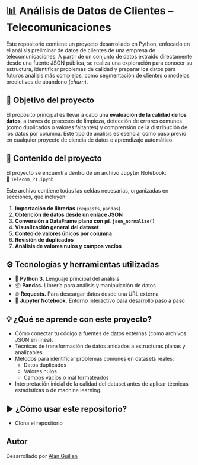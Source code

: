 # 📊 Análisis de Datos de Clientes – Telecomunicaciones

Este repositorio contiene un proyecto desarrollado en Python, enfocado en el análisis preliminar de datos de clientes de una empresa de telecomunicaciones. A partir de un conjunto de datos extraído directamente desde una fuente JSON pública, se realiza una exploración para conocer su estructura, identificar problemas de calidad y preparar los datos para futuros análisis más complejos, como segmentación de clientes o modelos predictivos de abandono (*churn*).

## 🧠 Objetivo del proyecto

El propósito principal es llevar a cabo una **evaluación de la calidad de los datos**, a través de procesos de limpieza, detección de errores comunes (como duplicados o valores faltantes) y comprensión de la distribución de los datos por columna. Este tipo de análisis es esencial como paso previo en cualquier proyecto de ciencia de datos o aprendizaje automático.

## 📂 Contenido del proyecto

El proyecto se encuentra dentro de un archivo Jupyter Notebook:  
📄 `Telecom_P1.ipynb`

Este archivo contiene todas las celdas necesarias, organizadas en secciones, que incluyen:

1. **Importación de librerías** (`requests`, `pandas`)
2. **Obtención de datos desde un enlace JSON**
3. **Conversión a DataFrame plano con `pd.json_normalize()`**
4. **Visualización general del dataset**
5. **Conteo de valores únicos por columna**
6. **Revisión de duplicados**
7. **Análisis de valores nulos y campos vacíos**

## ⚙️ Tecnologías y herramientas utilizadas

- 🐍 **Python 3.** Lenguaje principal del análisis  
- 📦 **Pandas.** Librería para análisis y manipulación de datos  
- 🌐 **Requests.** Para descargar datos desde una URL externa  
- 🧪 **Jupyter Notebook.** Entorno interactivo para desarrollo paso a paso

## 💡 ¿Qué se aprende con este proyecto?

- Cómo conectar tu código a fuentes de datos externas (como archivos JSON en línea).
- Técnicas de transformación de datos anidados a estructuras planas y analizables.
- Métodos para identificar problemas comunes en datasets reales:
  - Datos duplicados
  - Valores nulos
  - Campos vacíos o mal formateados
- Interpretación inicial de la calidad del dataset antes de aplicar técnicas estadísticas o de machine learning.

## ▶️ ¿Cómo usar este repositorio?

- Clona el repositorio

## Autor

Desarrollado por [Alan Guillen](https://github.com/MickGuillen)


